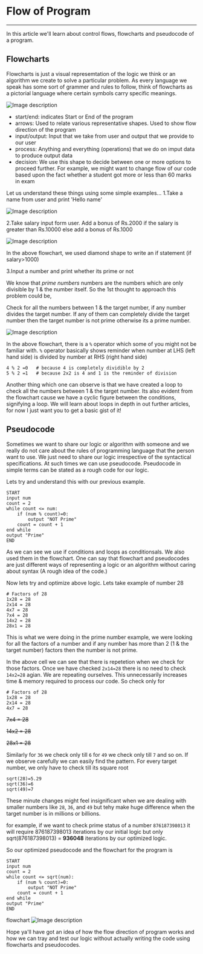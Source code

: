 # Flow of Program
----
In this article we'll learn about control flows, flowcharts and pseudocode of a program.

## Flowcharts
Flowcharts is just a visual represemtation of the logic we think or an algorithm we create to solve a particular problem.
As every language we speak has some sort of grammer and rules to follow, think of flowcharts as a pictorial language where certain symbols carry specific meanings.

![Image description](https://dev-to-uploads.s3.amazonaws.com/uploads/articles/jmqzpihfy44irmoyj6hw.png)

- start/end: indicates Start or End of the program
- arrows: Used to relate various representative shapes. Used to show flow direction of the program
- input/output: Input that we take from user and output that we provide to our user
- process: Anything and everything (operations) that we do on imput data to produce output data
- decision: We use this shape to decide between one or more options to proceed further. For example, we might want to change flow of our code based upon the fact whether a student got more or less than 60 marks in exam

Let us understand these things using some simple examples...
1.Take a name from user and print 'Hello name'

![Image description](https://dev-to-uploads.s3.amazonaws.com/uploads/articles/74segth713uitnmb7chj.png)

2.Take salary input form user. Add a bonus of Rs.2000 if the salary is greater than Rs.10000 else add a bonus of Rs.1000

![Image description](https://dev-to-uploads.s3.amazonaws.com/uploads/articles/fzgo92vnjlfzr00p723j.png)

In the above flowchart, we used diamond shape to write an if statement (if salary>1000)

3.Input a number and print whether its prime or not

We know that _prime numbers_ numbers are the numbers which are only divisible by 1 & the number itself. So the 1st thought to approach this problem could be,

Check for all the numbers between 1 & the target number, if any number divides the target number. If any of them can completely divide the target number then the target number is not prime otherwise its a prime number.

![Image description](https://dev-to-uploads.s3.amazonaws.com/uploads/articles/3jtx8sud7uxkkfiaprhe.png)

In the above flowchart, there is a `%` operator which some of you might not be familiar with. `%` operator basically shows reminder when number at LHS (left hand side) is divided by number at RHS (right hand side)
```
4 % 2 =0   # because 4 is completely dividible by 2
5 % 2 =1   # because 2x2 is 4 and 1 is the reminder of division
```
Another thing which one can observe is that we have created a loop to check all the numbers between 1 & the target number. Its also evident from the flowchart cause we have a cyclic figure between the conditions, signifying a loop. We will learn about loops in depth in out further articles, for now I just want you to get a basic gist of it!

## Pseudocode
Sometimes we want to share our logic or algorithm with someone and we really do not care about the rules of programming language that the person want to use. We just need to share our logic irrespective of the syntactical specifications. At such times we can use pseudocode. Pseudocode in simple terms can be stated as a rough code for our logic.

Lets try and understand this with our previous example.
```
START
input num
count = 2
while count <= num:
    if (num % count)=0:
        output "NOT Prime"
    count = count + 1
end while
output "Prime"
END
```
As we can see we use if conditions and loops as conditionsals. We also used them in the flowchart. One can say that flowchart and pseudocodes are just different ways of representing a logic or an algorithm without caring about syntax (A rough idea of the code.)

Now lets try and optimize above logic. Lets take example of number 28
```
# Factors of 28
1x28 = 28
2x14 = 28
4x7 = 28
7x4 = 28
14x2 = 28
28x1 = 28
```
This is what we were doing in the prime number example, we were looking for all the factors of a number and if any number has more than 2 (1 & the target number) factors then the number is not prime.

In the above cell we can see that there is repetetion when we check for those factors. Once we have checked `2x14=28` there is no need to check `14x2=28` agian. We are repeating ourselves. This unnecessarily increases time & memory required to process our code.  So check only for
```
# Factors of 28
1x28 = 28
2x14 = 28
4x7 = 28
```
~~7x4 = 28~~

~~14x2 = 28~~

~~28x1 = 28~~

Similarly for `36` we check only till `6` for `49` we check only till `7` and so on. If we observe carefully we can easily find the pattern. For every target number, we only have to check till its square root
```
sqrt(28)=5.29
sqrt(36)=6
sqrt(49)=7
```
These minute changes might feel insignificant when we are dealing with smaller numbers like `28`, `36`, and `49` but tehy make huge difference when the target number is in millions or billions.

for example, if we want to check prime status of a number `876187398013` it will require 876187398013 iterations by our initial logic but only sqrt(876187398013) = __936048__ iterations by our optimized logic.

So our optimized pseudocode and the flowchart for the program is
```
START
input num
count = 2
while count <= sqrt(num):
    if (num % count)=0:
        output "NOT Prime"
    count = count + 1
end while
output "Prime"
END
```
flowchart
![Image description](https://dev-to-uploads.s3.amazonaws.com/uploads/articles/ewjwxwyzim0fwph9fxqr.png)

Hope ya'll have got an idea of how the flow direction of program works and how we can tray and test our logic without actually writing the code using flowcharts and pseudocodes.
